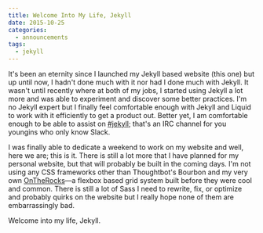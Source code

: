 ```yaml
---
title: Welcome Into My Life, Jekyll
date: 2015-10-25
categories:
  - announcements
tags: 
  - jekyll
---
```


It's been an eternity since I launched my Jekyll based website (this one) but up until now, I hadn't done much with it nor had I done much with Jekyll. It wasn't until recently where at both of my jobs, I started using Jekyll a lot more and was able to experiment and discover some better practices. I'm no Jekyll expert but I finally feel comfortable enough with Jekyll and Liquid to work with it efficiently to get a product out. Better yet, I am comfortable enough to be able to assist on [#jekyll](irc://irc.freenode.net/jekyll); that's an IRC channel for you youngins who only know Slack.

I was finally able to dedicate a weekend to work on my website and well, here we are; this is it. There is still a lot more that I have planned for my personal website, but that will probably be built in the coming days. I'm not using any CSS frameworks other than Thoughtbot's Bourbon and my very own [OnTheRocks](https://github.com/allejo/OnTheRocks)—a flexbox based grid system built before they were cool and common. There is still a lot of Sass I need to rewrite, fix, or optimize and probably quirks on the website but I really hope none of them are embarrassingly bad.

Welcome into my life, Jekyll.
